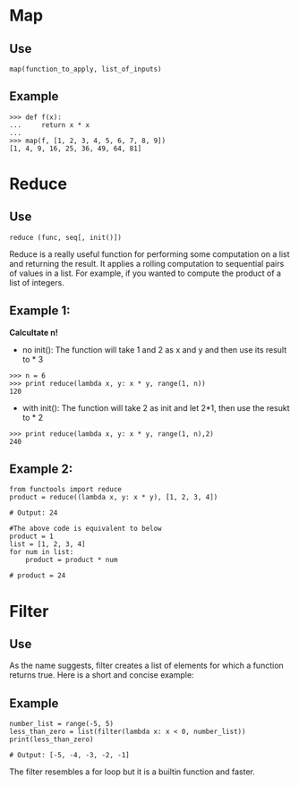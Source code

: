 # Map

## Use
```
map(function_to_apply, list_of_inputs)
```

## Example
```
>>> def f(x):
...     return x * x
...
>>> map(f, [1, 2, 3, 4, 5, 6, 7, 8, 9])
[1, 4, 9, 16, 25, 36, 49, 64, 81]
```



# Reduce

## Use
```
reduce (func, seq[, init()]) 
```
Reduce is a really useful function for performing some computation on a list and returning the result. It applies a rolling computation to sequential pairs of values in a list. For example, if you wanted to compute the product of a list of integers.

## Example 1:

**Calcultate n!**

- no init(): The function will take 1 and 2 as x and y and then use its result to * 3
```
>>> n = 6
>>> print reduce(lambda x, y: x * y, range(1, n))
120
```

- with init(): The function will take 2 as init and let 2*1, then use the resukt to * 2
```
>>> print reduce(lambda x, y: x * y, range(1, n),2)
240
```

## Example 2:
```
from functools import reduce
product = reduce((lambda x, y: x * y), [1, 2, 3, 4])

# Output: 24

#The above code is equivalent to below
product = 1
list = [1, 2, 3, 4]
for num in list:
    product = product * num

# product = 24
```

# Filter

## Use

As the name suggests, filter creates a list of elements for which a function returns true. Here is a short and concise example:

## Example
```
number_list = range(-5, 5)
less_than_zero = list(filter(lambda x: x < 0, number_list))
print(less_than_zero)

# Output: [-5, -4, -3, -2, -1]
```

The filter resembles a for loop but it is a builtin function and faster.


